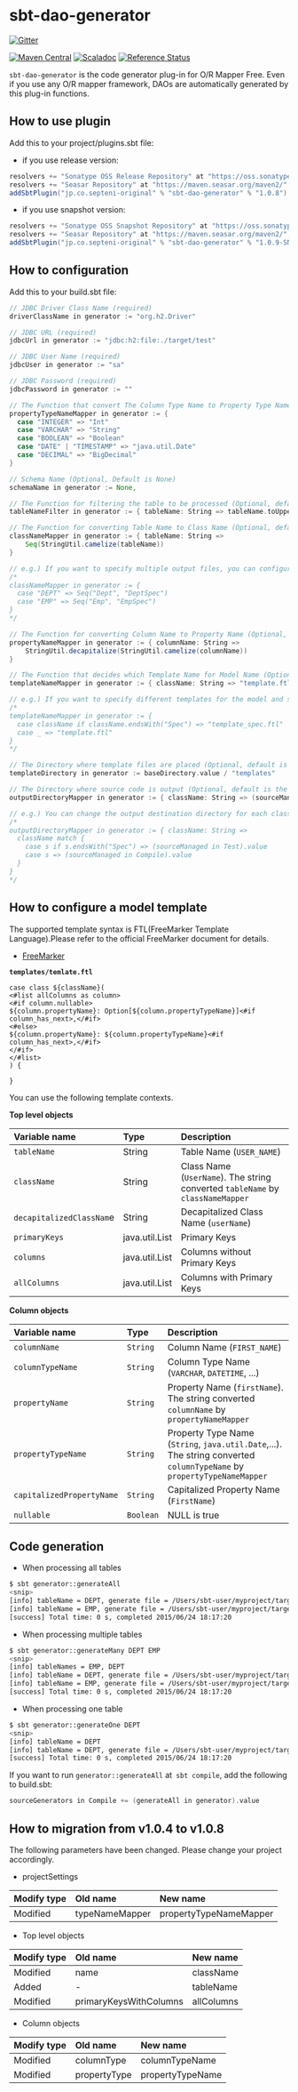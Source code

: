 # sbt-dao-generator

[![Gitter](https://badges.gitter.im/Join%20Chat.svg)](https://gitter.im/septeni-original/sbt-dao-generator?utm_source=badge&utm_medium=badge&utm_campaign=pr-badge&utm_content=badge)

[![Maven Central](https://maven-badges.herokuapp.com/maven-central/jp.co.septeni-original/sbt-dao-generator/badge.svg)](https://maven-badges.herokuapp.com/maven-central/jp.co.septeni-original/sbt-dao-generator)
[![Scaladoc](http://javadoc-badge.appspot.com/jp.co.septeni-original/sbt-dao-generator_2.10.svg?label=scaladoc)](http://javadoc-badge.appspot.com/jp.co.septeni-original/sbt-dao-generator_2.10)
[![Reference Status](https://www.versioneye.com/java/jp.co.septeni-original:sbt-dao-generator_2.10/reference_badge.svg?style=flat)](https://www.versioneye.com/java/jp.co.septeni-original:sbt-dao-generator_2.10/references)

`sbt-dao-generator` is the code generator plug-in for O/R Mapper Free. Even if you use any O/R mapper framework, DAOs are automatically generated by this plug-in functions.

## How to use plugin

Add this to your project/plugins.sbt file:

- if you use release version:

```scala
resolvers += "Sonatype OSS Release Repository" at "https://oss.sonatype.org/content/repositories/releases/"
resolvers += "Seasar Repository" at "https://maven.seasar.org/maven2/"
addSbtPlugin("jp.co.septeni-original" % "sbt-dao-generator" % "1.0.8")
```

- if you use snapshot version:

```scala
resolvers += "Sonatype OSS Snapshot Repository" at "https://oss.sonatype.org/content/repositories/snapshots/"
resolvers += "Seasar Repository" at "https://maven.seasar.org/maven2/"
addSbtPlugin("jp.co.septeni-original" % "sbt-dao-generator" % "1.0.9-SNAPSHOT")
```

## How to configuration

Add this to your build.sbt file:

```scala
// JDBC Driver Class Name (required)
driverClassName in generator := "org.h2.Driver"

// JDBC URL (required)
jdbcUrl in generator := "jdbc:h2:file:./target/test"

// JDBC User Name (required)
jdbcUser in generator := "sa"

// JDBC Password (required)
jdbcPassword in generator := ""

// The Function that convert The Column Type Name to Property Type Name (required)
propertyTypeNameMapper in generator := {
  case "INTEGER" => "Int"
  case "VARCHAR" => "String"
  case "BOOLEAN" => "Boolean"
  case "DATE" | "TIMESTAMP" => "java.util.Date"
  case "DECIMAL" => "BigDecimal"
}

// Schema Name (Optional, Default is None)
schemaName in generator := None,

// The Function for filtering the table to be processed (Optional, default is the following)
tableNameFilter in generator := { tableName: String => tableName.toUpperCase != "SCHEMA_VERSION"}

// The Function for converting Table Name to Class Name (Optional, default is the following)
classNameMapper in generator := { tableName: String =>
    Seq(StringUtil.camelize(tableName))
}

// e.g.) If you want to specify multiple output files, you can configure it as follows.
/*
classNameMapper in generator := {
  case "DEPT" => Seq("Dept", "DeptSpec")
  case "EMP" => Seq("Emp", "EmpSpec")
}
*/

// The Function for converting Column Name to Property Name (Optional, default is the following)
propertyNameMapper in generator := { columnName: String =>
    StringUtil.decapitalize(StringUtil.camelize(columnName))
}

// The Function that decides which Template Name for Model Name (Optional, defaults below)
templateNameMapper in generator := { className: String => "template.ftl" },

// e.g.) If you want to specify different templates for the model and spec, you can configure it as follows.
/*
templateNameMapper in generator := {
  case className if className.endsWith("Spec") => "template_spec.ftl"
  case _ => "template.ftl"
}
*/

// The Directory where template files are placed (Optional, default is the following)
templateDirectory in generator := baseDirectory.value / "templates"

// The Directory where source code is output (Optional, default is the following)
outputDirectoryMapper in generator := { className: String => (sourceManaged in Compile).value }

// e.g.) You can change the output destination directory for each class name dynamically.
/*
outputDirectoryMapper in generator := { className: String =>
  className match {
    case s if s.endsWith("Spec") => (sourceManaged in Test).value
    case s => (sourceManaged in Compile).value
  }
}
*/
```

## How to configure a model template

The supported template syntax is FTL(FreeMarker Template Language).Please refer to the official FreeMarker document for details.

- [FreeMarker](http://freemarker.org/)

**`templates/temlate.ftl`**

```
case class ${className}(
<#list allColumns as column>
<#if column.nullable>
${column.propertyName}: Option[${column.propertyTypeName}]<#if column_has_next>,</#if>
<#else>
${column.propertyName}: ${column.propertyTypeName}<#if column_has_next>,</#if>
</#if>
</#list>
) {

}
```

You can use the following template contexts.

**Top level objects**

| Variable name | Type | Description |
|:-----------|:---|:---------|
| `tableName` | String | Table Name (`USER_NAME`)|
| `className`  | String | Class Name　(`UserName`). The string converted `tableName` by `classNameMapper` |
| `decapitalizedClassNam`e | String | Decapitalized Class Name (`userName`) |
| `primaryKeys` | java.util.List<Column> | Primary Keys |
| `columns` | java.util.List<Column> | Columns without Primary Keys |
| `allColumns` | java.util.List<Column> | Columns with Primary Keys |

**Column objects**

| Variable name | Type | Description |
|:-----------|:---|:---------|
| `columnName` | `String` | Column Name (`FIRST_NAME`) |
| `columnTypeName` | `String` | Column Type Name (`VARCHAR`, `DATETIME`, ...) |
| `propertyName` | `String` | Property Name (`firstName`). The string converted `columnName` by `propertyNameMapper` |
| `propertyTypeName` | `String` | Property Type Name (`String`, `java.util.Date`,...). The string converted `columnTypeName` by `propertyTypeNameMapper` |
| `capitalizedPropertyName` | `String` | Capitalized Property Name (`FirstName`) |
| `nullable` | `Boolean` | NULL is true |

## Code generation

- When processing all tables

```sh
$ sbt generator::generateAll
<snip>
[info] tableName = DEPT, generate file = /Users/sbt-user/myproject/target/scala-2.10/src_managed/Dept.scala
[info] tableName = EMP, generate file = /Users/sbt-user/myproject/target/scala-2.10/src_managed/Emp.scala
[success] Total time: 0 s, completed 2015/06/24 18:17:20
```

- When processing multiple tables

```sh
$ sbt generator::generateMany DEPT EMP
<snip>
[info] tableNames = EMP, DEPT
[info] tableName = DEPT, generate file = /Users/sbt-user/myproject/target/scala-2.10/src_managed/Dept.scala
[info] tableName = EMP, generate file = /Users/sbt-user/myproject/target/scala-2.10/src_managed/Emp.scala
[success] Total time: 0 s, completed 2015/06/24 18:17:20
```

- When processing one table

```sh
$ sbt generator::generateOne DEPT
<snip>
[info] tableName = DEPT
[info] tableName = DEPT, generate file = /Users/sbt-user/myproject/target/scala-2.10/src_managed/Dept.scala
[success] Total time: 0 s, completed 2015/06/24 18:17:20
```

If you want to run `generator::generateAll` at` sbt compile`, add the following to build.sbt:

```scala
sourceGenerators in Compile += (generateAll in generator).value
```

## How to migration from v1.0.4 to v1.0.8

The following parameters have been changed. Please change your project accordingly.

- projectSettings

| Modify type | Old name | New name |
|:---------|:---------------|:-----------------------|
| Modified | typeNameMapper | propertyTypeNameMapper |

- Top level objects

| Modify type | Old name | New name |
|:---------|:-----|:----------|
| Modified | name | className |
| Added | - | tableName |
| Modified | primaryKeysWithColumns | allColumns |

- Column objects

| Modify type | Old name | New name |
|:---------|:-----------|:---------------|
| Modified | columnType | columnTypeName |
| Modified | propertyType | propertyTypeName |



